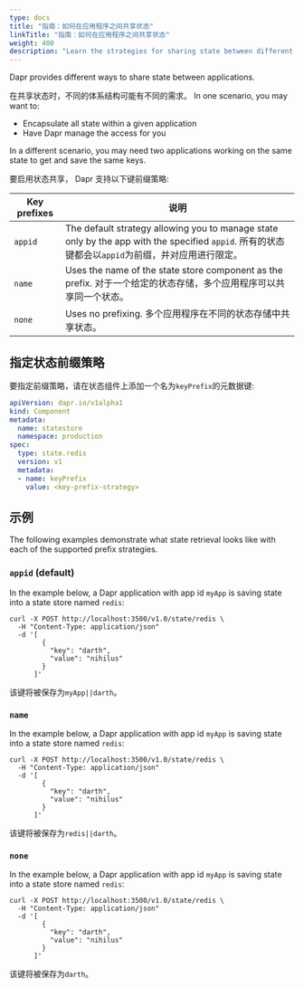 ```yaml
---
type: docs
title: "指南：如何在应用程序之间共享状态"
linkTitle: "指南：如何在应用程序之间共享状态"
weight: 400
description: "Learn the strategies for sharing state between different applications"
---
```


Dapr provides different ways to share state between applications.

在共享状态时，不同的体系结构可能有不同的需求。 In one scenario, you may want to:

- Encapsulate all state within a given application
- Have Dapr manage the access for you

In a different scenario, you may need two applications working on the same state to get and save the same keys.

要启用状态共享， Dapr 支持以下键前缀策略:

| Key prefixes | 说明                                                                                                                          |
| ------------ | --------------------------------------------------------------------------------------------------------------------------- |
| `appid`      | The default strategy allowing you to manage state only by the app with the specified `appid`. 所有的状态键都会以`appid`为前缀，并对应用进行限定。 |
| `name`       | Uses the name of the state store component as the prefix. 对于一个给定的状态存储，多个应用程序可以共享同一个状态。                                      |
| `none`       | Uses no prefixing. 多个应用程序在不同的状态存储中共享状态。                                                                                     |

## 指定状态前缀策略

要指定前缀策略，请在状态组件上添加一个名为`keyPrefix`的元数据键:

```yaml
apiVersion: dapr.io/v1alpha1
kind: Component
metadata:
  name: statestore
  namespace: production
spec:
  type: state.redis
  version: v1
  metadata:
  - name: keyPrefix
    value: <key-prefix-strategy>
```

## 示例

The following examples demonstrate what state retrieval looks like with each of the supported prefix strategies.

### `appid` (default)

In the example below, a Dapr application with app id `myApp` is saving state into a state store named `redis`:

```shell
curl -X POST http://localhost:3500/v1.0/state/redis \
  -H "Content-Type: application/json"
  -d '[
        {
          "key": "darth",
          "value": "nihilus"
        }
      ]'
```

该键将被保存为`myApp||darth`。

### `name`

In the example below, a Dapr application with app id `myApp` is saving state into a state store named `redis`:

```shell
curl -X POST http://localhost:3500/v1.0/state/redis \
  -H "Content-Type: application/json"
  -d '[
        {
          "key": "darth",
          "value": "nihilus"
        }
      ]'
```

该键将被保存为`redis||darth`。

### `none`

In the example below, a Dapr application with app id `myApp` is saving state into a state store named `redis`:

```shell
curl -X POST http://localhost:3500/v1.0/state/redis \
  -H "Content-Type: application/json"
  -d '[
        {
          "key": "darth",
          "value": "nihilus"
        }
      ]'
```

该键将被保存为`darth`。